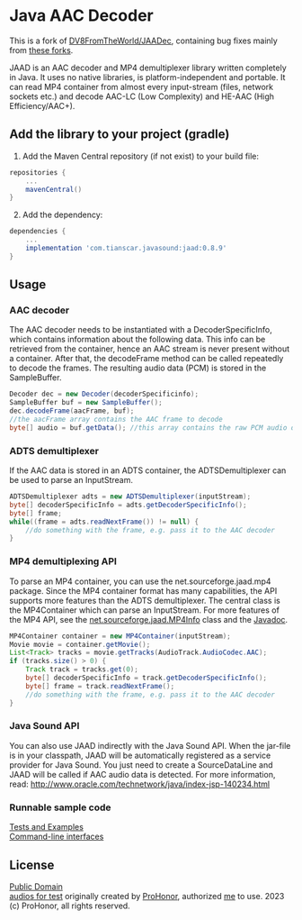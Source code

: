 # Java AAC Decoder
This is a fork of [DV8FromTheWorld/JAADec](https://github.com/DV8FromTheWorld/JAADec/), containing bug fixes mainly from [these forks](https://github.com/DV8FromTheWorld/JAADec/forks).

JAAD is an AAC decoder and MP4 demultiplexer library written completely in Java. It uses no native libraries, is platform-independent and portable. It can read MP4 container from almost every input-stream (files, network sockets etc.) and decode AAC-LC (Low Complexity) and HE-AAC (High Efficiency/AAC+).

## Add the library to your project (gradle)
1. Add the Maven Central repository (if not exist) to your build file:
```groovy
repositories {
    ...
    mavenCentral()
}
```

2. Add the dependency:
```groovy
dependencies {
    ...
    implementation 'com.tianscar.javasound:jaad:0.8.9'
}
```

## Usage

### AAC decoder

The AAC decoder needs to be instantiated with a DecoderSpecificInfo, which contains information about the following data. This info can be retrieved from the container, hence an AAC stream is never present without a container.
After that, the decodeFrame method can be called repeatedly to decode the frames. The resulting audio data (PCM) is stored in the SampleBuffer.

```java
Decoder dec = new Decoder(decoderSpecificinfo);
SampleBuffer buf = new SampleBuffer();
dec.decodeFrame(aacFrame, buf);
//the aacFrame array contains the AAC frame to decode
byte[] audio = buf.getData(); //this array contains the raw PCM audio data
```

### ADTS demultiplexer

If the AAC data is stored in an ADTS container, the ADTSDemultiplexer can be used to parse an InputStream.

```java
ADTSDemultiplexer adts = new ADTSDemultiplexer(inputStream);
byte[] decoderSpecificInfo = adts.getDecoderSpecificInfo();
byte[] frame;
while((frame = adts.readNextFrame()) != null) {
    //do something with the frame, e.g. pass it to the AAC decoder
}
```

### MP4 demultiplexing API

To parse an MP4 container, you can use the net.sourceforge.jaad.mp4 package. Since the MP4 container format has many capabilities, the API supports more features than the ADTS demultiplexer. The central class is the MP4Container which can parse an InputStream.
For more features of the MP4 API, see the [net.sourceforge.jaad.MP4Info](http://jaadec.sourceforge.net/javadoc/net/sourceforge/jaad/MP4Info.html) class and the [Javadoc](http://jaadec.sourceforge.net/javadoc/index.html).

```java
MP4Container container = new MP4Container(inputStream);
Movie movie = container.getMovie();
List<Track> tracks = movie.getTracks(AudioTrack.AudioCodec.AAC);
if (tracks.size() > 0) {
    Track track = tracks.get(0);
    byte[] decoderSpecificInfo = track.getDecoderSpecificInfo();
    byte[] frame = track.readNextFrame();
    //do something with the frame, e.g. pass it to the AAC decoder
}
```

### Java Sound API

You can also use JAAD indirectly with the Java Sound API.
When the jar-file is in your classpath, JAAD will be automatically registered as a service provider for Java Sound.
You just need to create a SourceDataLine and JAAD will be called if AAC audio data is detected.
For more information, read: http://www.oracle.com/technetwork/java/index-jsp-140234.html

### Runnable sample code
[Tests and Examples](/src/test/java/net/sourceforge/jaad/test/)  
[Command-line interfaces](/src/test/java/net/sourceforge/jaad/)

## License
[Public Domain](/LICENSE)  
[audios for test](/src/test/resources) originally created by [ProHonor](https://github.com/Aislandz), authorized [me](https://github.com/Tianscar) to use. 2023 (c) ProHonor, all rights reserved.
